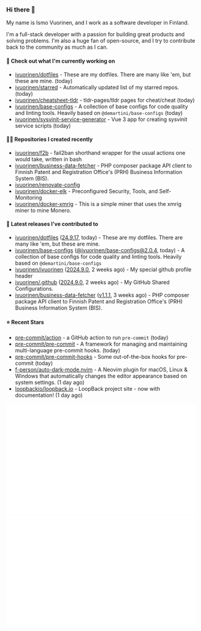 
### Hi there 👋

My name is Ismo Vuorinen, and I work as a software developer in Finland.

I'm a full-stack developer with a passion for building great products and solving problems.
I'm also a huge fan of open-source, and I try to contribute back to the community as much as I can.

#### 👷 Check out what I'm currently working on

- [ivuorinen/dotfiles](https://github.com/ivuorinen/dotfiles) - These are my dotfiles. There are many like &#39;em, but these are mine. (today)
- [ivuorinen/starred](https://github.com/ivuorinen/starred) - Automatically updated list of my starred repos. (today)
- [ivuorinen/cheatsheet-tldr](https://github.com/ivuorinen/cheatsheet-tldr) - tldr-pages/tldr pages for cheat/cheat (today)
- [ivuorinen/base-configs](https://github.com/ivuorinen/base-configs) - A collection of base configs for code quality and linting tools. Heavily based on `@demartini/base-configs` (today)
- [ivuorinen/sysvinit-service-generator](https://github.com/ivuorinen/sysvinit-service-generator) - Vue 3 app for creating sysvinit service scripts (today)

#### 👨‍💻 Repositories I created recently

- [ivuorinen/f2b](https://github.com/ivuorinen/f2b) - fail2ban shorthand wrapper for the usual actions one would take, written in bash
- [ivuorinen/business-data-fetcher](https://github.com/ivuorinen/business-data-fetcher) - PHP composer package API client to Finnish Patent and Registration Office&#39;s (PRH) Business Information System (BIS).
- [ivuorinen/renovate-config](https://github.com/ivuorinen/renovate-config)
- [ivuorinen/docker-elk](https://github.com/ivuorinen/docker-elk) - Preconfigured Security, Tools, and Self-Monitoring
- [ivuorinen/docker-xmrig](https://github.com/ivuorinen/docker-xmrig) - This is a simple miner that uses the xmrig miner to mine Monero.

#### 🚀 Latest releases I've contributed to

- [ivuorinen/dotfiles](https://github.com/ivuorinen/dotfiles) ([24.9.17](https://github.com/ivuorinen/dotfiles/releases/tag/24.9.17), today) - These are my dotfiles. There are many like &#39;em, but these are mine.
- [ivuorinen/base-configs](https://github.com/ivuorinen/base-configs) ([@ivuorinen/base-configs@2.0.4](https://github.com/ivuorinen/base-configs/releases/tag/%40ivuorinen/base-configs%402.0.4), today) - A collection of base configs for code quality and linting tools. Heavily based on `@demartini/base-configs`
- [ivuorinen/ivuorinen](https://github.com/ivuorinen/ivuorinen) ([2024.9.0](https://github.com/ivuorinen/ivuorinen/releases/tag/2024.9.0), 2 weeks ago) - My special github profile header
- [ivuorinen/.github](https://github.com/ivuorinen/.github) ([2024.9.0](https://github.com/ivuorinen/.github/releases/tag/2024.9.0), 2 weeks ago) - My GitHub Shared Configurations.
- [ivuorinen/business-data-fetcher](https://github.com/ivuorinen/business-data-fetcher) ([v1.1.1](https://github.com/ivuorinen/business-data-fetcher/releases/tag/v1.1.1), 3 weeks ago) - PHP composer package API client to Finnish Patent and Registration Office&#39;s (PRH) Business Information System (BIS).

#### ⭐ Recent Stars

- [pre-commit/action](https://github.com/pre-commit/action) - a GitHub action to run `pre-commit` (today)
- [pre-commit/pre-commit](https://github.com/pre-commit/pre-commit) - A framework for managing and maintaining multi-language pre-commit hooks. (today)
- [pre-commit/pre-commit-hooks](https://github.com/pre-commit/pre-commit-hooks) - Some out-of-the-box hooks for pre-commit (today)
- [f-person/auto-dark-mode.nvim](https://github.com/f-person/auto-dark-mode.nvim) - A Neovim plugin for macOS, Linux &amp; Windows that automatically changes the editor appearance based on system settings. (1 day ago)
- [loopbackio/loopback.io](https://github.com/loopbackio/loopback.io) - LoopBack project site - now with documentation! (1 day ago)



![Overview of my activity](https://raw.githubusercontent.com/ivuorinen/github-stats/master/generated/overview.svg)
![Languages I have been using](https://raw.githubusercontent.com/ivuorinen/github-stats/master/generated/languages.svg)



